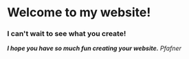 # Welcome to my website!

### I can't wait to see what you create!

***I hope you have so much fun creating your website.***
*Pfafner*
